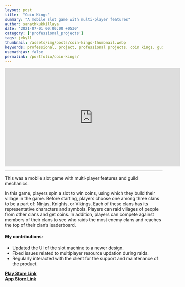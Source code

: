 ```yaml
---
layout: post
title:  "Coin Kings"
summary: "A mobile slot game with multi-player features"
author: sanathkukkillaya
date: '2021-07-01 00:00:00 +0530'
category: ['professional_projects']
tags: jekyll
thumbnail: /assets/img/posts/coin-kings-thumbnail.webp
keywords: professional, project, professional projects, coin kings, guild, slot, multiplayer
usemathjax: false
permalink: /portfolio/coin-kings/
---
```

<div id="iframe-wrapper"><iframe width="560" height="315" src="https://www.youtube.com/embed/kn0_B1rXQBw?rel=0&amp;controls=0&amp;showinfo=0" title="YouTube video player" frameborder="0" allow="accelerometer; autoplay; clipboard-write; encrypted-media; gyroscope; picture-in-picture" allowfullscreen></iframe></div>
<hr />

This was a mobile slot game with multi-player features and guild mechanics.

In this game, players spin a slot to win coins, using which they build their village in the game. Before starting, players choose one among three clans to be a part of: Ninjas, Knights, or Vikings. Each of these clans has its representative characters and symbols. Players can raid villages of people from other clans and get coins. In addition, players can compete against members of their clans to see who raids the most enemy clans and reaches the top of their clan’s leaderboard.

#### My contributions:
- Updated the UI of the slot machine to a newer design.
- Fixed issues related to multiplayer resource updation during raids.
- Regularly interacted with the client for the support and maintenance of the product.

[**Play Store Link**][playstore-link]  
[**App Store Link**][appstore-link]

[playstore-link]: https://play.google.com/store/apps/details?id=net.whow.coinkings&hl=en_IN&gl=US
[appstore-link]: https://apps.apple.com/us/app/coin-kings/id1474652335